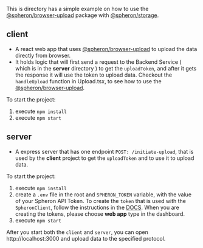 This is directory has a simple example on how to use the [@spheron/browser-upload](https://www.npmjs.com/package/@spheron/browser-upload) package with [@spheron/storage](https://www.npmjs.com/package/@spheron/storage).

## **client**

- A react web app that uses [@spheron/browser-upload](https://www.npmjs.com/package/@spheron/browser-upload) to upload the data directly from browser.
- It holds logic that will first send a request to the Backend Service ( which is in the **server** directory ) to get the `uploadToken`, and after it gets the response it will use the token to upload data. Checkout the `handleUpload` function in Upload.tsx, to see how to use the [@spheron/browser-upload](https://www.npmjs.com/package/@spheron/browser-upload).

To start the project:

1. execute `npm install`
2. execute `npm start`

## **server**

- A express server that has one endpoint `POST: /initiate-upload`, that is used by the **client** project to get the `uploadToken` and to use it to upload data.

To start the project:

1. execute `npm install`
2. create a `.env` file in the root and `SPHERON_TOKEN` variable, with the value of your Spheron API Token. To create the `token` that is used with the `SpheronClient`, follow the instructions in the [DOCS](https://docs.spheron.network/rest-api/#creating-an-access-token). When you are creating the tokens, please choose **web app** type in the dashboard.
3. execute `npm start`

After you start both the `client` and `server`, you can open http://localhost:3000 and upload data to the specified protocol.
